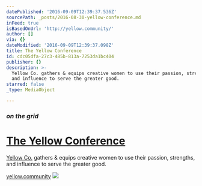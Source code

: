 ```yaml
---
datePublished: '2016-09-09T12:39:37.536Z'
sourcePath: _posts/2016-08-30-yellow-conference.md
inFeed: true
isBasedOnUrl: 'http://yellow.community/'
author: []
via: {}
dateModified: '2016-09-09T12:39:37.098Z'
title: The Yellow Conference
id: cdc05dfa-27c3-485b-813a-7253da1bc404
publisher: {}
description: >-
  Yellow Co. gathers & equips creative women to use their passion, strengths,
  and influence to serve the greater good.
starred: false
_type: MediaObject

---
```

### _on the grid_

# [The Yellow Conference][0]

[Yellow Co.][1] gathers & equips creative women to use their passion, strengths, and influence to serve the greater good.

[yellow.community][2]
![](https://the-grid-user-content.s3-us-west-2.amazonaws.com/83358f6a-2e79-4338-8b6f-0cd040c593d8.png)

[0]: http://yellow.community/ "The Yellow Conference"
[1]: http://yellow.community/
[2]: http://yellow.community/ "yellow.community"
